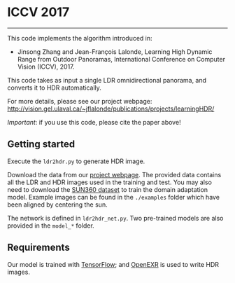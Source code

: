 # ICCV 2017
-------

This code implements the algorithm introduced in:

* Jinsong Zhang and Jean-François Lalonde, Learning High Dynamic Range from Outdoor Panoramas, International Conference on Computer Vision (ICCV), 2017.

This code takes as input a single LDR omnidirectional panorama, and converts it to HDR automatically.

For more details, please see our project webpage: http://vision.gel.ulaval.ca/~jflalonde/publications/projects/learningHDR/

*Important*: if you use this code, please cite the paper above!


## Getting started
Execute the `ldr2hdr.py` to generate HDR image.

Download the data from our [project webpage](http://vision.gel.ulaval.ca/~jflalonde/publications/projects/learningHDR/#data).
The provided data contains all the LDR and HDR images used in the training and test. 
You may also need to download the [SUN360 dataset](http://vision.princeton.edu/projects/2012/SUN360/) to train the domain adaptation model. Example images can be found in the `./examples` folder which have been aligned by centering the sun.

The network is defined in `ldr2hdr_net.py`. Two pre-trained models are also provided in the `model_*` folder.

## Requirements
Our model is trained with [TensorFlow](https://www.tensorflow.org/); and [OpenEXR](http://www.openexr.com/) is used to write HDR images.

